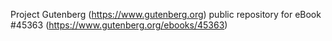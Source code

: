 Project Gutenberg (https://www.gutenberg.org) public repository for eBook #45363 (https://www.gutenberg.org/ebooks/45363)
